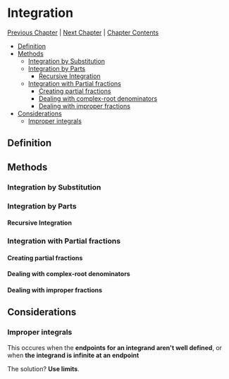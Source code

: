 # Integration <!-- omit in toc -->

[Previous Chapter][prev] | [Next Chapter][next] | [Chapter Contents][index]

[prev]: ./02geometry
[next]: ./04hyperbolic
[index]: ./index

- [Definition](#definition)
- [Methods](#methods)
  - [Integration by Substitution](#integration-by-substitution)
  - [Integration by Parts](#integration-by-parts)
    - [Recursive Integration](#recursive-integration)
  - [Integration with Partial fractions](#integration-with-partial-fractions)
    - [Creating partial fractions](#creating-partial-fractions)
    - [Dealing with complex-root denominators](#dealing-with-complex-root-denominators)
    - [Dealing with improper fractions](#dealing-with-improper-fractions)
- [Considerations](#considerations)
  - [Improper integrals](#improper-integrals)

## Definition

## Methods

### Integration by Substitution

### Integration by Parts

#### Recursive Integration

### Integration with Partial fractions

#### Creating partial fractions

#### Dealing with complex-root denominators

#### Dealing with improper fractions

## Considerations

### Improper integrals

This occures when the **endpoints for an integrand aren't well defined**, or when **the integrand is infinite at an endpoint**
 
The solution? **Use limits**.

